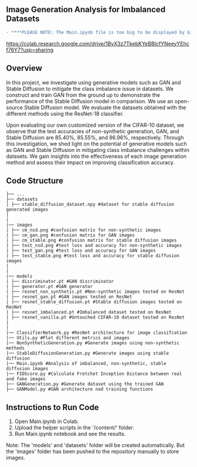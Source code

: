 ## Image Generation Analysis for Imbalanced Datasets

```diff
- ****PLEASE NOTE: The Main.ipynb file is too big to be displayed by GitHub. Please open the following link to view the file:****
```
https://colab.research.google.com/drive/1ByX3z7TkebKYeBBlcfYNeeyYEhcf76Y7?usp=sharing 

## Overview

In this project, we investigate using generative models such as GAN and Stable Diffusion to mitigate the class imbalance issue in datasets. We construct and train GAN from the ground up to demonstrate the performance of the Stable Diffusion model in comparison. We use an open-source Stable Diffusion model. We evaluate the datasets obtained with the different methods using the ResNet-18 classifier.

Upon evaluating our own customized version of the CIFAR-10 dataset, we observe that the test accuracies of non-synthetic generation, GAN, and Stable Diffusion are 85.40\%, 85.55\%, and 86.96\%, respectively. Through this investigation, we shed light on the potential of generative models such as GAN and Stable Diffusion in mitigating class imbalance challenges within datasets. We gain insights into the effectiveness of each image generation method and assess their impact on improving classification accuracy.

## Code Structure

```
├── ...
├── datasets
│ ├── stable_diffusion_dataset.npy #dataset for stable diffusion generated images
|
|
|── images
| ├── cm_nsd.png #confusion matrix for non-synthetic images
| ├── cm_gan.png #confusion matrix for GAN images
| ├── cm_stable.png #confusion matrix for stable diffusion images
| ├── test_nsd.png #test loss and accuracy for non-synthetic images
| ├── test_gan.png #test loss and accuracy for GAN images
| ├── test_stable.png #test loss and accuracy for stable diffusion images
|
|
|── models
| ├── discriminator.pt #GAN discriminator
| ├── generator.pt #GAN generator
| ├── resnet_non_synthetic.pt #Non-synthetic images tested on ResNet
| ├── resnet_gan.pt #GAN images tested on ResNet
| ├── resnet_stable_diffusion.pt #Stable diffusion images tested on ResNet
| ├── resnet_imbalanced.pt #Imbalanced dataset tested on ResNet
| ├── resnet_vanilla.pt #Untouched CIFAR-10 dataset tested on ResNet
|
|
|── ClassifierNetwork.py #ResNet architecture for image classifcation
|── Utils.py #Plot different metrics and images
|── NonSyntheticGeneration.py #Generate images using non-synthetic methods
|── StableDiffusionGeneration.py #Generate images using stable diffusion
|── Main.ipynb #Analysis of imbalanced, non-synthetic, stable diffusion images
|── FIDScore.py #Calculate Fretchet Inception Distance between real and fake images
├── GANGeneration.py #Generate dataset using the trained GAN
├── GANModel.py #GAN architecture nad training functions

```
## Instructions to Run Code

1. Open Main.ipynb in Colab.
2. Upload the helper scripts in the '/content/' folder.  
3. Run Main.ipynb notebook and see the results.  

Note: The 'models' and 'datasets' folder will be created automatically. But the 'images' folder has been pushed to the repository manually to store images.
 
